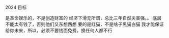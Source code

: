 2024 目标


 是革命娱乐的，不是创造财富的
经济下滑无所谓，总比三年自然災害强。。
底层不能太有钱了，否则他们又东想西想
要的是红猫，不是啥子黑猫白猫
我才能保证给你未来，所以，必须不要钱面免费，换任何人都不行

